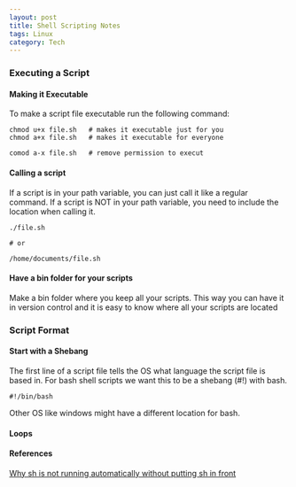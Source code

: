 ```yaml
---
layout: post
title: Shell Scripting Notes
tags: Linux
category: Tech
---
```



### Executing a Script

#### Making it Executable

To make a script file executable run the following command:  

~~~
chmod u+x file.sh   # makes it executable just for you
chmod a+x file.sh   # makes it executable for everyone  

comod a-x file.sh   # remove permission to execut
~~~

#### Calling a script

If a script is in your path variable, you can just call it like a regular command.
If a script is NOT in your path variable, you need to include the location when calling it.  

~~~
./file.sh

# or

/home/documents/file.sh
~~~

#### Have a bin folder for your scripts

Make a bin folder where you keep all your scripts. This way you can have it in version control and it is easy to know where all your scripts are located

### Script Format

#### Start with a Shebang  

The first line of a script file tells the OS what language the script file is based in. For bash shell scripts we want this to be a shebang (#!) with bash.

~~~
#!/bin/bash
~~~

Other OS like windows might have a different location for bash. 

#### Loops 



#### References 

[Why sh is not running automatically without putting sh in front](http://apple.stackexchange.com/questions/101170/why-do-i-need-to-put-sh-before-running-sh-files)
